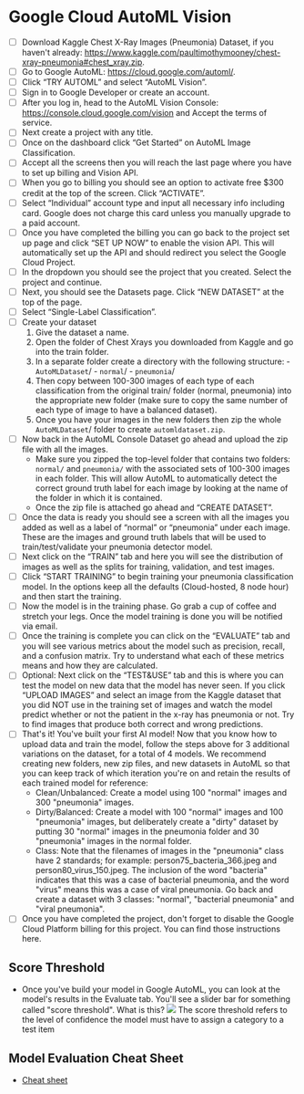 # Google Cloud AutoML Vision

- [ ] Download Kaggle Chest X-Ray Images (Pneumonia) Dataset, if you haven't already: https://www.kaggle.com/paultimothymooney/chest-xray-pneumonia#chest_xray.zip.
- [ ] Go to Google AutoML: https://cloud.google.com/automl/.
- [ ] Click “TRY AUTOML” and select “AutoML Vision”.
- [ ] Sign in to Google Developer or create an account.
- [ ] After you log in, head to the AutoML Vision Console: https://console.cloud.google.com/vision and Accept the terms of service.
- [ ] Next create a project with any title.
- [ ] Once on the dashboard click “Get Started” on AutoML Image Classification.
- [ ] Accept all the screens then you will reach the last page where you have to set up billing and Vision API.
- [ ] When you go to billing you should see an option to activate free $300 credit at the top of the screen. Click “ACTIVATE”.
- [ ] Select “Individual” account type and input all necessary info including card. Google does not charge this card unless you manually upgrade to a paid account.
- [ ] Once you have completed the billing you can go back to the project set up page and click “SET UP NOW” to enable the vision API. This will automatically set up the API and should redirect you select the Google Cloud Project.
- [ ] In the dropdown you should see the project that you created. Select the project and continue.
- [ ] Next, you should see the Datasets page. Click “NEW DATASET” at the top of the page.
- [ ] Select “Single-Label Classification”.
- [ ] Create your dataset
	1.  Give the dataset a name.
	2. Open the folder of Chest Xrays you downloaded from Kaggle and go into the train folder.
	3. In a separate folder create a directory with the following structure:
			- `AutoMLDataset`/
			- `normal`/
			- `pneumonia`/
	4. Then copy between 100-300 images of each type of each classification from the original train/ folder (normal, pneumonia) into the appropriate new folder (make sure to copy the same number of each type of image to have a balanced dataset).
	5. Once you have your images in the new folders then zip the whole `AutoMLDataset`/ folder to create `automldataset.zip`.
- [ ] Now back in the AutoML Console Dataset go ahead and upload the zip file with all the images.
	- Make sure you zipped the top-level folder that contains two folders: `normal/` and `pneumonia/` with the associated sets of 100-300 images in each folder. This will allow AutoML to automatically detect the correct ground truth label for each image by looking at the name of the folder in which it is contained. 
	- Once the zip file is attached go ahead and “CREATE DATASET”.
- [ ] Once the data is ready you should see a screen with all the images you added as well as a label of “normal” or “pneumonia” under each image. These are the images and ground truth labels that will be used to train/test/validate your pneumonia detector model.
- [ ] Next click on the “TRAIN” tab and here you will see the distribution of images as well as the splits for training, validation, and test images.
- [ ] Click “START TRAINING” to begin training your pneumonia classification model. In the options keep all the defaults (Cloud-hosted, 8 node hour) and then start the training.
- [ ] Now the model is in the training phase. Go grab a cup of coffee and stretch your legs. Once the model training is done you will be notified via email.
- [ ] Once the training is complete you can click on the “EVALUATE” tab and you will see various metrics about the model such as precision, recall, and a confusion matrix. Try to understand what each of these metrics means and how they are calculated.
- [ ] Optional: Next click on the “TEST&USE” tab and this is where you can test the model on new data that the model has never seen. If you click “UPLOAD IMAGES” and select an image from the Kaggle dataset that you did NOT use in the training set of images and watch the model predict whether or not the patient in the x-ray has pneumonia or not. Try to find images that produce both correct and wrong predictions.
- [ ] That's it! You've built your first AI model! Now that you know how to upload data and train the model, follow the steps above for 3 additional variations on the dataset, for a total of 4 models. We recommend creating new folders, new zip files, and new datasets in AutoML so that you can keep track of which iteration you're on and retain the results of each trained model for reference:
	- Clean/Unbalanced: Create a model using 100 "normal" images and 300 "pneumonia" images.
	- Dirty/Balanced: Create a model with 100 "normal" images and 100 "pneumonia" images, but deliberately create a "dirty" dataset by putting 30 "normal" images in the pneumonia folder and 30 "pneumonia" images in the normal folder.
	- Class: Note that the filenames of images in the "pneumonia" class have 2 standards; for example: person75_bacteria_366.jpeg and person80_virus_150.jpeg. The inclusion of the word "bacteria" indicates that this was a case of bacterial pneumonia, and the word "virus" means this was a case of viral pneumonia. Go back and create a dataset with 3 classes: "normal", "bacterial pneumonia" and "viral pneumonia".
- [ ] Once you have completed the project, don't forget to disable the Google Cloud Platform billing for this project. You can find those instructions here.

## Score Threshold
- Once you've build your model in Google AutoML, you can look at the model's results in the Evaluate tab. You'll see a slider bar for something called "score threshold". What is this?
	![](https://video.udacity-data.com/topher/2019/May/5ce2fd27_score-threshold/score-threshold.png)
	The score threshold refers to the level of confidence the model must have to assign a category to a test item
	
## Model Evaluation Cheat Sheet
- [Cheat sheet](https://github.com/fa-ahmad/AIPMND/raw/master/ND088-MLPMND-Model%20Evaluation-Cheat%20Sheet%20.pdf)